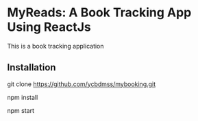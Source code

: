 # MyReads: A Book Tracking App Using ReactJs

This is a book tracking application 

## Installation

git clone https://github.com/ycbdmss/mybooking.git


npm install 

npm start


